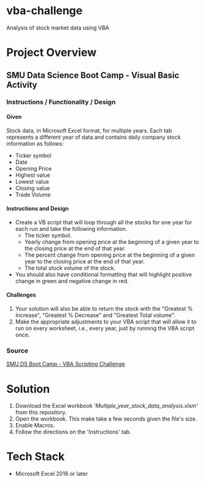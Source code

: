 # vba-challenge
Analysis of stock market data using VBA

<!-- <img src="images/under-construction.png" alt="drawing" width="500"/> -->

# Project Overview
## SMU Data Science Boot Camp - Visual Basic Activity

### Instructions / Functionality / Design

#### Given
Stock data, in Microsoft Excel format, for multiple years.  Each tab represents a different year of data and contains daily company stock information as follows:
- Ticker symbol
- Date
- Opening Price
- Highest value
- Lowest value
- Closing value
- Trade Volume

#### Instructions and Design
* Create a VB script that will loop through all the stocks for one year for each run and take the following information.
    - The ticker symbol.
    - Yearly change from opening price at the beginning of a given year to the closing price at the end of that year.
    - The percent change from opening price at the beginning of a given year to the closing price at the end of that year.
    - The total stock volume of the stock.
* You should also have conditional formatting that will highlight positive change in green and negative change in red.

#### Challenges
1.	Your solution will also be able to return the stock with the "Greatest % Increase", "Greatest % Decrease" and "Greatest Total volume".
2.	Make the appropriate adjustments to your VBA script that will allow it to run on every worksheet, i.e., every year, just by running the VBA script once.

### Source
[SMU DS Boot Camp - VBA Scripting Challenge](https://smu.bootcampcontent.com/SMU-Coding-Bootcamp/SMU-DAL-DATA-PT-11-2019-U-C/tree/master/02-Homework/02-VBA-Scripting/Instructions)

# Solution
1. Download the Excel workbook *'Multiple_year_stock_data_analysis.xlsm'* from this repository.
2. Open the workbook.  This make take a few seconds given the file's size.
3. Enable Macros.
4. Follow the directions on the 'Instructions' tab.

# Tech Stack
- Microsoft Excel 2016 or later
